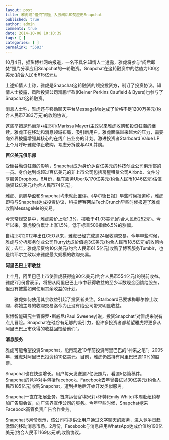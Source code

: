 ```yaml
---
layout: post
title: 雅虎或“借资”阿里 入股阅后即焚应用Snapchat
published: true
author: admin
comments: true
date: 2014-10-08 10:10:39
tags: [ ]
categories: [ ]
permalink: "5593"
---
```



10月4日，据彭博社网站报道，一名不具名知情人士透露，雅虎将参与“阅后即焚”照片分享应用Snapchat的一轮融资。Snapchat在这轮融资中的估值为100亿美元(约合人民币615亿元)。

上述知情人士称，雅虎是Snapchat这轮融资的领投投资方，制订了投资协议。知情人士披露，风险投资公司凯鹏华盈(Kleiner Perkins Caufield & Byers)也参与了Snapchat这轮融资。


  


消息人士称，雅虎还与移动聊天平台MessageMe达成了价格不足1200万美元(约合人民币7383万元)的收购协议。

这些举措是玛丽莎•梅耶尔(Marissa Mayer)主政以来雅虎收购和投资狂潮的继续。雅虎正在移动和消息领域布局，吸引新用户。雅虎面临越来越大的压力，需要向外界披露增强其核心的在线广告业务的计划。激进投资者Starboard Value LP上个月呼吁雅虎停止收购，考虑分拆或与AOL并购。

**百亿美元俱乐部**

受硅谷融资狂潮的影响，Snapchat成为身价达百亿美元的科技创业公司俱乐部的一员。身价达到或超过百亿美元的非上市公司包括房屋租赁公司Airbnb、文件分享服务Dropbox。6月份，租车服务Uber以170亿美元(约合人民币1046亿元)估值融资12亿美元(约合人民币74亿元)。

雅虎、凯鹏华盈和Snapchat均未就此置评。《华尔街日报》早些时候报道称，雅虎即将与Snapchat达成投资协议，科技博客网站TechCrunch早些时候报道了雅虎收购MessageMe的交易。

今天常规交易中，雅虎股价上涨1.3%，报收于41.03美元(约合人民币252元)。今年以来，雅虎股价累计上涨1.5%，低于标普500指数6.5%的涨幅。

自梅耶尔2012年出任CEO以来，雅虎已经完成逾24起收购交易。今年早些时候，雅虎与分析服务创业公司Flurry达成价值逾3亿美元(约合人民币18.5亿元)的收购协议；去年，雅虎斥资约10亿美元(约合人民币61.5亿元)收购了博客服务Tumblr，也是梅耶尔主政以来雅虎最大规模的收购交易。

**阿里巴巴上市收益**

上个月，阿里巴巴上市使雅虎获得逾90亿美元(约合人民币554亿元)的税前收益。雅虎7月份曾表示，将把从阿里巴巴上市中获得收益的至少半数现金回馈给股东，但没有披露如何使用其余收益的计划。


  






  　　雅虎如何使用其余收益引起了投资者关注。Starboard已要求梅耶尔停止收购，称她主导的收购交易迄今为止没有给公司带来明显收益。


彭博智能研究主管保罗•斯威尼(Paul Sweeney)说，投资Snapchat“对雅虎来说有点儿冒险。Snapchat在硅谷有足够的吸引力，但许多投资者都希望雅虎将更多从阿里巴巴上市获得的收益回馈给他们”。

**消息服务**

雅虎可能希望投资Snapchat，能再现近10年前投资阿里巴巴的“神来之笔”。2005年，雅虎对阿里巴巴投资约10亿美元。目前，雅虎仍然持有阿里巴巴逾10%的股票。

Snapchat也在快速增长。用户每天发送逾7亿张照片，看逾5亿篇稿件。Snapchat的竞争对手包括Facebook。Facebook去年曾尝试以30亿美元(约合人民币185亿元)收购Snapchat，遭到拒绝后开始开发类似服务。

Snapchat一直在拓展业务。首席运营官埃米莉•怀特(Emily White)本周赴纽约参加广告周会议，向广告界宣传公司的服务。今年早些时候，Snapchat挖来Facebook高管负责广告合作业务。

Snapchat 5月份表示，该公司将提供让用户通过文字聊天的服务，进入竞争日趋激烈的移动消息市场。2月份，Facebook与消息应用WhatsApp达成价值约190亿美元(约合人民币1169亿元)的收购协议。
